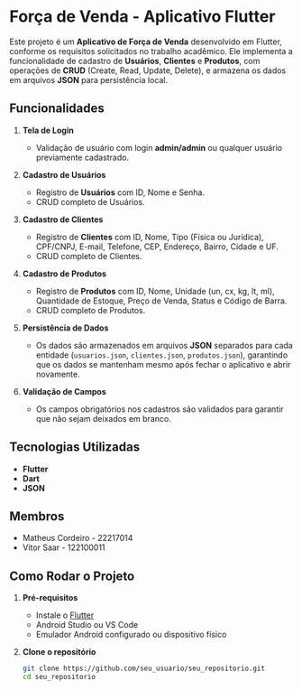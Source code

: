 # Força de Venda - Aplicativo Flutter

Este projeto é um **Aplicativo de Força de Venda** desenvolvido em Flutter, conforme os requisitos solicitados no trabalho acadêmico. Ele implementa a funcionalidade de cadastro de **Usuários**, **Clientes** e **Produtos**, com operações de **CRUD** (Create, Read, Update, Delete), e armazena os dados em arquivos **JSON** para persistência local.

## Funcionalidades

1. **Tela de Login**  
   - Validação de usuário com login **admin/admin** ou qualquer usuário previamente cadastrado.  

2. **Cadastro de Usuários**  
   - Registro de **Usuários** com ID, Nome e Senha.  
   - CRUD completo de Usuários.  

3. **Cadastro de Clientes**  
   - Registro de **Clientes** com ID, Nome, Tipo (Física ou Jurídica), CPF/CNPJ, E-mail, Telefone, CEP, Endereço, Bairro, Cidade e UF.  
   - CRUD completo de Clientes.  

4. **Cadastro de Produtos**  
   - Registro de **Produtos** com ID, Nome, Unidade (un, cx, kg, lt, ml), Quantidade de Estoque, Preço de Venda, Status e Código de Barra.  
   - CRUD completo de Produtos.  

5. **Persistência de Dados**  
   - Os dados são armazenados em arquivos **JSON** separados para cada entidade (`usuarios.json`, `clientes.json`, `produtos.json`), garantindo que os dados se mantenham mesmo após fechar o aplicativo e abrir novamente.  

6. **Validação de Campos**  
   - Os campos obrigatórios nos cadastros são validados para garantir que não sejam deixados em branco.  

## Tecnologias Utilizadas

- **Flutter**  
- **Dart**  
- **JSON**  

## Membros
   - Matheus Cordeiro - 22217014
   - Vitor Saar - 122100011

## Como Rodar o Projeto

1. **Pré-requisitos**  
   - Instale o [Flutter](https://flutter.dev/docs/get-started/install)  
   - Android Studio ou VS Code  
   - Emulador Android configurado ou dispositivo físico  

2. **Clone o repositório**  
   ```bash
   git clone https://github.com/seu_usuario/seu_repositorio.git
   cd seu_repositorio
